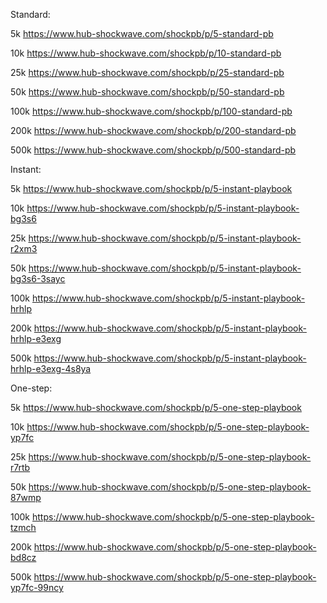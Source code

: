 Standard:

5k https://www.hub-shockwave.com/shockpb/p/5-standard-pb

10k https://www.hub-shockwave.com/shockpb/p/10-standard-pb

25k https://www.hub-shockwave.com/shockpb/p/25-standard-pb

50k https://www.hub-shockwave.com/shockpb/p/50-standard-pb

100k https://www.hub-shockwave.com/shockpb/p/100-standard-pb

200k https://www.hub-shockwave.com/shockpb/p/200-standard-pb

500k https://www.hub-shockwave.com/shockpb/p/500-standard-pb

Instant:

5k https://www.hub-shockwave.com/shockpb/p/5-instant-playbook

10k https://www.hub-shockwave.com/shockpb/p/5-instant-playbook-bg3s6

25k https://www.hub-shockwave.com/shockpb/p/5-instant-playbook-r2xm3

50k https://www.hub-shockwave.com/shockpb/p/5-instant-playbook-bg3s6-3sayc

100k https://www.hub-shockwave.com/shockpb/p/5-instant-playbook-hrhlp

200k https://www.hub-shockwave.com/shockpb/p/5-instant-playbook-hrhlp-e3exg

500k https://www.hub-shockwave.com/shockpb/p/5-instant-playbook-hrhlp-e3exg-4s8ya

One-step:

5k https://www.hub-shockwave.com/shockpb/p/5-one-step-playbook

10k https://www.hub-shockwave.com/shockpb/p/5-one-step-playbook-yp7fc

25k https://www.hub-shockwave.com/shockpb/p/5-one-step-playbook-r7rtb

50k https://www.hub-shockwave.com/shockpb/p/5-one-step-playbook-87wmp

100k https://www.hub-shockwave.com/shockpb/p/5-one-step-playbook-tzmch

200k https://www.hub-shockwave.com/shockpb/p/5-one-step-playbook-bd8cz

500k https://www.hub-shockwave.com/shockpb/p/5-one-step-playbook-yp7fc-99ncy
